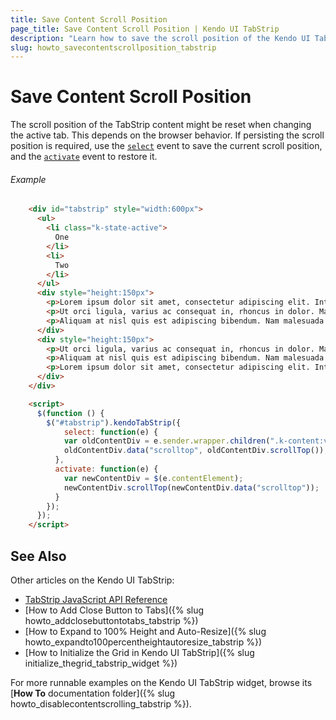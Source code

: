 ```yaml
---
title: Save Content Scroll Position
page_title: Save Content Scroll Position | Kendo UI TabStrip
description: "Learn how to save the scroll position of the Kendo UI TabStrip content."
slug: howto_savecontentscrollposition_tabstrip
---
```


# Save Content Scroll Position

The scroll position of the TabStrip content might be reset when changing the active tab. This depends on the browser behavior. If persisting the scroll position is required, use the [`select`](/api/javascript/ui/tabstrip#events-select) event to save the current scroll position, and the [`activate`](/api/javascript/ui/tabstrip#events-activate) event to restore it.

###### Example

```html
    <div id="tabstrip" style="width:600px">
      <ul>
        <li class="k-state-active">
          One
        </li>
        <li>
          Two
        </li>
      </ul>
      <div style="height:150px">
        <p>Lorem ipsum dolor sit amet, consectetur adipiscing elit. Integer felis libero, lobortis ac rutrum quis, varius a velit. Donec lacus erat, cursus sed porta quis, adipiscing et ligula. Duis volutpat, sem pharetra accumsan pharetra, mi ligula cursus felis, ac aliquet leo diam eget risus. Integer facilisis, justo cursus venenatis vehicula, massa nisl tempor sem, in ullamcorper neque mauris in orci.</p>
        <p>Ut orci ligula, varius ac consequat in, rhoncus in dolor. Mauris pulvinar molestie accumsan. Vestibulum ante ipsum primis in faucibus orci luctus et ultrices posuere cubilia Curae; Aenean velit ligula, pharetra quis aliquam sed, scelerisque sed sapien. Class aptent taciti sociosqu ad litora torquent per conubia nostra, per inceptos himenaeos. Aliquam dui mi, vulputate vitae pulvinar ac, condimentum sed eros.</p>
        <p>Aliquam at nisl quis est adipiscing bibendum. Nam malesuada eros facilisis arcu vulputate at aliquam nunc tempor. In commodo scelerisque enim, eget sodales lorem condimentum rutrum. Phasellus sem metus, ultricies at commodo in, tristique non est. Morbi vel mauris eget mauris commodo elementum. Nam eget libero lacus, ut sollicitudin ante. Nam odio quam, suscipit a fringilla eget, dignissim nec arcu. Donec tristique arcu ut sapien elementum pellentesque.</p>
      </div>
      <div style="height:150px">
        <p>Ut orci ligula, varius ac consequat in, rhoncus in dolor. Mauris pulvinar molestie accumsan. Vestibulum ante ipsum primis in faucibus orci luctus et ultrices posuere cubilia Curae; Aenean velit ligula, pharetra quis aliquam sed, scelerisque sed sapien. Class aptent taciti sociosqu ad litora torquent per conubia nostra, per inceptos himenaeos. Aliquam dui mi, vulputate vitae pulvinar ac, condimentum sed eros.</p>
        <p>Aliquam at nisl quis est adipiscing bibendum. Nam malesuada eros facilisis arcu vulputate at aliquam nunc tempor. In commodo scelerisque enim, eget sodales lorem condimentum rutrum. Phasellus sem metus, ultricies at commodo in, tristique non est. Morbi vel mauris eget mauris commodo elementum. Nam eget libero lacus, ut sollicitudin ante. Nam odio quam, suscipit a fringilla eget, dignissim nec arcu. Donec tristique arcu ut sapien elementum pellentesque.</p>
        <p>Lorem ipsum dolor sit amet, consectetur adipiscing elit. Integer felis libero, lobortis ac rutrum quis, varius a velit. Donec lacus erat, cursus sed porta quis, adipiscing et ligula. Duis volutpat, sem pharetra accumsan pharetra, mi ligula cursus felis, ac aliquet leo diam eget risus. Integer facilisis, justo cursus venenatis vehicula, massa nisl tempor sem, in ullamcorper neque mauris in orci.</p>
      </div>
    </div>

    <script>
      $(function () {
        $("#tabstrip").kendoTabStrip({
        	select: function(e) {
            var oldContentDiv = e.sender.wrapper.children(".k-content:visible");
            oldContentDiv.data("scrolltop", oldContentDiv.scrollTop());
          },
          activate: function(e) {
            var newContentDiv = $(e.contentElement);
          	newContentDiv.scrollTop(newContentDiv.data("scrolltop"));
          }
        });
      });
    </script>
```

## See Also

Other articles on the Kendo UI TabStrip:

* [TabStrip JavaScript API Reference](/api/javascript/ui/tabstrip)
* [How to Add Close Button to Tabs]({% slug howto_addclosebuttontotabs_tabstrip %})
* [How to Expand to 100% Height and Auto-Resize]({% slug howto_expandto100percentheightautoresize_tabstrip %})
* [How to Initialize the Grid in Kendo UI TabStrip]({% slug initialize_thegrid_tabstrip_widget %})

For more runnable examples on the Kendo UI TabStrip widget, browse its [**How To** documentation folder]({% slug howto_disablecontentscrolling_tabstrip %}).
